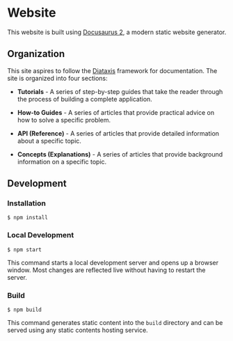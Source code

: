 # Website

This website is built using [Docusaurus 2](https://docusaurus.io/), a modern static website generator.

## Organization

This site aspires to follow the [Diataxis](https://diataxis.fr/) framework for documentation. The site is organized into four sections:

- **Tutorials** - A series of step-by-step guides that take the reader through the process of building a complete application.

- **How-to Guides** - A series of articles that provide practical advice on how to solve a specific problem.

- **API (Reference)** - A series of articles that provide detailed information about a specific topic.

- **Concepts (Explanations)** - A series of articles that provide background information on a specific topic.

## Development

### Installation

```
$ npm install
```

### Local Development

```
$ npm start
```

This command starts a local development server and opens up a browser window. Most changes are reflected live without having to restart the server.

### Build

```
$ npm build
```

This command generates static content into the `build` directory and can be served using any static contents hosting service.
